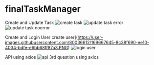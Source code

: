 # finalTaskManager

Create and Update Task
![create task](https://user-images.githubusercontent.com/80036612/169667637-a7898c98-0643-44bc-b803-d1c8b68b24ec.PNG)
![update task error](https://user-images.githubusercontent.com/80036612/169667641-a44c4276-f611-4c2f-b33e-7b32a40ab85d.PNG)
![update task noerror](https://user-images.githubusercontent.com/80036612/169667661-ebbecebc-2dd9-4ee3-8c87-c109c2f046d9.PNG)

Create and Login User
create user](https://user-images.githubusercontent.com/80036612/169667645-8c38f690-ee10-4034-bdfe-e6bb68ff87a3.PNG)
![login user](https://user-images.githubusercontent.com/80036612/169667647-a86952c6-f494-4d17-8dac-d9b7e0a76430.PNG)

API using axios
![api 3rd question using axios](https://user-images.githubusercontent.com/80036612/169667663-943398f1-fb94-443e-a1fa-5ae4554f99a3.PNG)
